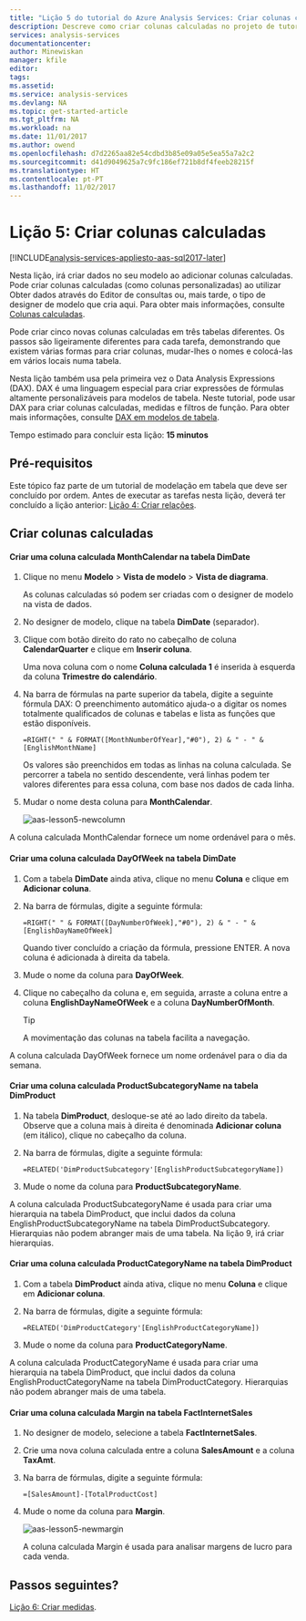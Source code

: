 ```yaml
---
title: "Lição 5 do tutorial do Azure Analysis Services: Criar colunas calculadas | Microsoft Docs"
description: Descreve como criar colunas calculadas no projeto de tutorial do Azure Analysis Services.
services: analysis-services
documentationcenter: 
author: Minewiskan
manager: kfile
editor: 
tags: 
ms.assetid: 
ms.service: analysis-services
ms.devlang: NA
ms.topic: get-started-article
ms.tgt_pltfrm: NA
ms.workload: na
ms.date: 11/01/2017
ms.author: owend
ms.openlocfilehash: d7d2265aa82e54cdbd3b85e09a05e5ea55a7a2c2
ms.sourcegitcommit: d41d9049625a7c9fc186ef721b8df4feeb28215f
ms.translationtype: HT
ms.contentlocale: pt-PT
ms.lasthandoff: 11/02/2017
---
```

# <a name="lesson-5-create-calculated-columns"></a>Lição 5: Criar colunas calculadas

[!INCLUDE[analysis-services-appliesto-aas-sql2017-later](../../../includes/analysis-services-appliesto-aas-sql2017-later.md)]

Nesta lição, irá criar dados no seu modelo ao adicionar colunas calculadas. Pode criar colunas calculadas (como colunas personalizadas) ao utilizar Obter dados através do Editor de consultas ou, mais tarde, o tipo de designer de modelo que cria aqui. Para obter mais informações, consulte [Colunas calculadas](https://docs.microsoft.com/sql/analysis-services/tabular-models/ssas-calculated-columns).
  
Pode criar cinco novas colunas calculadas em três tabelas diferentes. Os passos são ligeiramente diferentes para cada tarefa, demonstrando que existem várias formas para criar colunas, mudar-lhes o nomes e colocá-las em vários locais numa tabela.  

Nesta lição também usa pela primeira vez o Data Analysis Expressions (DAX). DAX é uma linguagem especial para criar expressões de fórmulas altamente personalizáveis para modelos de tabela. Neste tutorial, pode usar DAX para criar colunas calculadas, medidas e filtros de função. Para obter mais informações, consulte [DAX em modelos de tabela](https://docs.microsoft.com/sql/analysis-services/tabular-models/understanding-dax-in-tabular-models-ssas-tabular). 
  
Tempo estimado para concluir esta lição: **15 minutos**  
  
## <a name="prerequisites"></a>Pré-requisitos  
Este tópico faz parte de um tutorial de modelação em tabela que deve ser concluído por ordem. Antes de executar as tarefas nesta lição, deverá ter concluído a lição anterior: [Lição 4: Criar relações](../tutorials/aas-lesson-4-create-relationships.md). 
  
## <a name="create-calculated-columns"></a>Criar colunas calculadas  
  
#### <a name="create-a-monthcalendar-calculated-column-in-the-dimdate-table"></a>Criar uma coluna calculada MonthCalendar na tabela DimDate  
  
1.  Clique no menu **Modelo** > **Vista de modelo** > **Vista de diagrama**.  
  
    As colunas calculadas só podem ser criadas com o designer de modelo na vista de dados.  
  
2.  No designer de modelo, clique na tabela **DimDate** (separador).  
  
3.  Clique com botão direito do rato no cabeçalho de coluna **CalendarQuarter** e clique em **Inserir coluna**.  
  
    Uma nova coluna com o nome **Coluna calculada 1** é inserida à esquerda da coluna **Trimestre do calendário**.  
  
4.  Na barra de fórmulas na parte superior da tabela, digite a seguinte fórmula DAX: O preenchimento automático ajuda-o a digitar os nomes totalmente qualificados de colunas e tabelas e lista as funções que estão disponíveis.  
  
    ```  
    =RIGHT(" " & FORMAT([MonthNumberOfYear],"#0"), 2) & " - " & [EnglishMonthName]  
    ``` 
  
    Os valores são preenchidos em todas as linhas na coluna calculada. Se percorrer a tabela no sentido descendente, verá linhas podem ter valores diferentes para essa coluna, com base nos dados de cada linha.    
  
5.  Mudar o nome desta coluna para **MonthCalendar**. 

    ![aas-lesson5-newcolumn](../tutorials/media/aas-lesson5-newcolumn.png) 
  
A coluna calculada MonthCalendar fornece um nome ordenável para o mês.  
  
#### <a name="create-a-dayofweek-calculated-column-in-the-dimdate-table"></a>Criar uma coluna calculada DayOfWeek na tabela DimDate  
  
1.  Com a tabela **DimDate** ainda ativa, clique no menu **Coluna** e clique em **Adicionar coluna**.  
  
2.  Na barra de fórmulas, digite a seguinte fórmula:  
    
    ```
    =RIGHT(" " & FORMAT([DayNumberOfWeek],"#0"), 2) & " - " & [EnglishDayNameOfWeek]  
    ```
    
    Quando tiver concluído a criação da fórmula, pressione ENTER. A nova coluna é adicionada à direita da tabela.  
  
3.  Mude o nome da coluna para **DayOfWeek**.  
  
4.  Clique no cabeçalho da coluna e, em seguida, arraste a coluna entre a coluna **EnglishDayNameOfWeek** e a coluna **DayNumberOfMonth**.  
  
    > [!TIP]  
    > A movimentação das colunas na tabela facilita a navegação.  
  
A coluna calculada DayOfWeek fornece um nome ordenável para o dia da semana.  
  
#### <a name="create-a-productsubcategoryname-calculated-column-in-the-dimproduct-table"></a>Criar uma coluna calculada ProductSubcategoryName na tabela DimProduct  
  
  
1.  Na tabela **DimProduct**, desloque-se até ao lado direito da tabela. Observe que a coluna mais à direita é denominada **Adicionar coluna** (em itálico), clique no cabeçalho da coluna.  
  
2.  Na barra de fórmulas, digite a seguinte fórmula:  
    
    ```
    =RELATED('DimProductSubcategory'[EnglishProductSubcategoryName])  
    ```
  
3.  Mude o nome da coluna para **ProductSubcategoryName**.  
  
A coluna calculada ProductSubcategoryName é usada para criar uma hierarquia na tabela DimProduct, que inclui dados da coluna EnglishProductSubcategoryName na tabela DimProductSubcategory. Hierarquias não podem abranger mais de uma tabela. Na lição 9, irá criar hierarquias.  
  
#### <a name="create-a-productcategoryname-calculated-column-in-the-dimproduct-table"></a>Criar uma coluna calculada ProductCategoryName na tabela DimProduct  
  
1.  Com a tabela **DimProduct** ainda ativa, clique no menu **Coluna** e clique em **Adicionar coluna**.  
  
2.  Na barra de fórmulas, digite a seguinte fórmula:  
  
    ```
    =RELATED('DimProductCategory'[EnglishProductCategoryName]) 
    ```
    
3.  Mude o nome da coluna para **ProductCategoryName**.  
  
A coluna calculada ProductCategoryName é usada para criar uma hierarquia na tabela DimProduct, que inclui dados da coluna EnglishProductCategoryName na tabela DimProductCategory. Hierarquias não podem abranger mais de uma tabela.  
  
#### <a name="create-a-margin-calculated-column-in-the-factinternetsales-table"></a>Criar uma coluna calculada Margin na tabela FactInternetSales  
  
1.  No designer de modelo, selecione a tabela **FactInternetSales**.  
  
2.  Crie uma nova coluna calculada entre a coluna **SalesAmount** e a coluna **TaxAmt**.  
  
3.  Na barra de fórmulas, digite a seguinte fórmula:  
  
    ```
    =[SalesAmount]-[TotalProductCost]
    ``` 

4.  Mude o nome da coluna para **Margin**.  
 
      ![aas-lesson5-newmargin](../tutorials/media/aas-lesson5-newmargin.png)
      
    A coluna calculada Margin é usada para analisar margens de lucro para cada venda.  
  
## <a name="whats-next"></a>Passos seguintes?
[Lição 6: Criar medidas](../tutorials/aas-lesson-6-create-measures.md).
  
  
  
